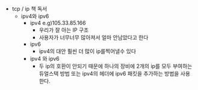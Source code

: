 - tcp / ip 책 독서
  - ipv4와 ipv6
    - ipv4 e.g)105.33.85.166
      - 우리가 잘 아는 IP 구조
      - 사용자가 너무너무 많아져서 얼마 안남았다고 한다
    - ipv6
      - ipv4의 대안 훨씬 더 많이 ip를찍어낼수 있다
    - ipv4 와 ipv6
      - 두 ip의 호환이 안되기 때문에 하나의 장비에 2개의 ip를 모두 부여하는 듀얼스택 방법 또는 ipv4의 헤더에 ipv6 패킷을 추가하는 방법을 사용한다.
